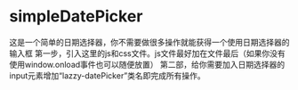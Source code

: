 # simpleDatePicker
这是一个简单的日期选择器，你不需要做很多操作就能获得一个使用日期选择器的输入框
第一步，引入这里的js和css文件。js文件最好加在文件最后（如果你没有使用window.onload事件也可以随便放置）
第二部，给你需要加入日期选择器的input元素增加“lazzy-datePicker”类名即完成所有操作。
